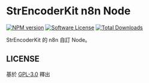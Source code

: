 # StrEncoderKit n8n Node

[![NPM version][ico-version]][link-npm]
[![Software License][ico-license]](LICENSE)
[![Total Downloads][ico-downloads]][link-downloads]

StrEncoderKit 的 n8n 自訂 Node。

## LICENSE

基於 [GPL-3.0](LICENSE) 釋出

[ico-version]: https://img.shields.io/npm/v/n8n-nodes-strencoderkit?style=flat-square
[ico-license]: https://img.shields.io/badge/license-GPL--3.0-brightgreen?style=flat-square
[ico-downloads]: https://img.shields.io/npm/dt/n8n-nodes-strencoderkit?style=flat-square

[link-npm]: https://www.npmjs.com/package/n8n-nodes-strencoderkit
[link-downloads]: https://www.npmjs.com/package/n8n-nodes-strencoderkit
